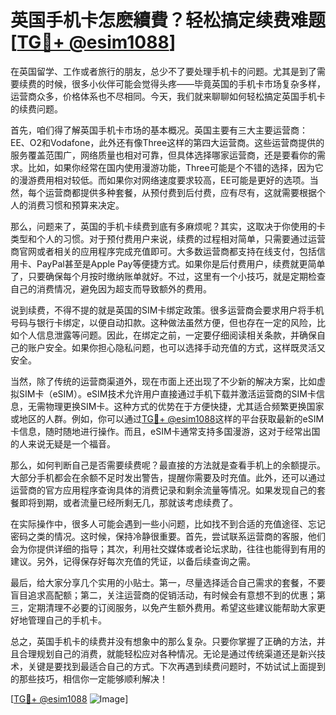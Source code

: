 # 英国手机卡怎麽續費？轻松搞定续费难题[[TG💪+ @esim1088](https://t.me/s/esim1088)]

在英国留学、工作或者旅行的朋友，总少不了要处理手机卡的问题。尤其是到了需要续费的时候，很多小伙伴可能会觉得头疼——毕竟英国的手机卡市场复杂多样，运营商众多，价格体系也不尽相同。今天，我们就来聊聊如何轻松搞定英国手机卡的续费问题。

首先，咱们得了解英国手机卡市场的基本概况。英国主要有三大主要运营商：EE、O2和Vodafone，此外还有像Three这样的第四大运营商。这些运营商提供的服务覆盖范围广，网络质量也相对可靠，但具体选择哪家运营商，还是要看你的需求。比如，如果你经常在国内使用漫游功能，Three可能是个不错的选择，因为它的漫游费用相对较低。而如果你对网络速度要求较高，EE可能是更好的选项。当然，每个运营商都提供多种套餐，从预付费到后付费，应有尽有，这就需要根据个人的消费习惯和预算来决定。

那么，问题来了，英国的手机卡续费到底有多麻烦呢？其实，这取决于你使用的卡类型和个人的习惯。对于预付费用户来说，续费的过程相对简单，只需要通过运营商官网或者相关的应用程序完成充值即可。大多数运营商都支持在线支付，包括信用卡、PayPal甚至是Apple Pay等便捷方式。如果你是后付费用户，续费就更简单了，只要确保每个月按时缴纳账单就好。不过，这里有一个小技巧，就是定期检查自己的消费情况，避免因为超支而导致额外的费用。

说到续费，不得不提的就是英国的SIM卡绑定政策。很多运营商会要求用户将手机号码与银行卡绑定，以便自动扣款。这种做法虽然方便，但也存在一定的风险，比如个人信息泄露等问题。因此，在绑定之前，一定要仔细阅读相关条款，并确保自己的账户安全。如果你担心隐私问题，也可以选择手动充值的方式，这样既灵活又安全。

当然，除了传统的运营商渠道外，现在市面上还出现了不少新的解决方案，比如虚拟SIM卡（eSIM）。eSIM技术允许用户直接通过手机下载并激活运营商的SIM卡信息，无需物理更换SIM卡。这种方式的优势在于方便快捷，尤其适合频繁更换国家或地区的人群。例如，你可以通过[TG💪+ @esim1088](https://t.me/s/esim1088)这样的平台获取最新的eSIM卡信息，随时随地进行操作。而且，eSIM卡通常支持多国漫游，这对于经常出国的人来说无疑是一个福音。

那么，如何判断自己是否需要续费呢？最直接的方法就是查看手机上的余额提示。大部分手机都会在余额不足时发出警告，提醒你需要及时充值。此外，还可以通过运营商的官方应用程序查询具体的消费记录和剩余流量等情况。如果发现自己的套餐即将到期，或者流量已经所剩无几，那就该考虑续费了。

在实际操作中，很多人可能会遇到一些小问题，比如找不到合适的充值途径、忘记密码之类的情况。这时候，保持冷静很重要。首先，尝试联系运营商的客服，他们会为你提供详细的指导；其次，利用社交媒体或者论坛求助，往往也能得到有用的建议。另外，记得保存好每次充值的凭证，以备后续查询之需。

最后，给大家分享几个实用的小贴士。第一，尽量选择适合自己需求的套餐，不要盲目追求高配额；第二，关注运营商的促销活动，有时候会有意想不到的优惠；第三，定期清理不必要的订阅服务，以免产生额外费用。希望这些建议能帮助大家更好地管理自己的手机卡。

总之，英国手机卡的续费并没有想象中的那么复杂。只要你掌握了正确的方法，并且合理规划自己的消费，就能轻松应对各种情况。无论是通过传统渠道还是新兴技术，关键是要找到最适合自己的方式。下次再遇到续费问题时，不妨试试上面提到的那些技巧，相信你一定能够顺利解决！

[[TG💪+ @esim1088](https://t.me/s/esim1088) ![Image](https://i.postimg.cc/4NQfJmqS/Snipaste-2025-05-13-00-14-12.png)]